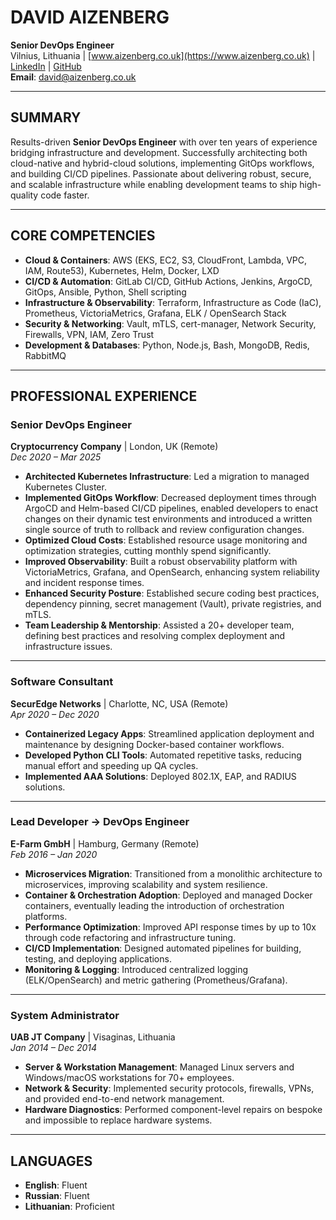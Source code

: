 # DAVID AIZENBERG

**Senior DevOps Engineer**  
Vilnius, Lithuania | [www.aizenberg.co.uk](https://www.aizenberg.co.uk) | [LinkedIn](https://linkedin.com/in/davidaizenberg) | [GitHub](https://github.com/neoromantique)  
**Email**: david@aizenberg.co.uk

---

## SUMMARY

Results-driven **Senior DevOps Engineer** with over ten years of experience bridging infrastructure and development. Successfully architecting both cloud-native and hybrid-cloud solutions, implementing GitOps workflows, and building CI/CD pipelines. Passionate about delivering robust, secure, and scalable infrastructure while enabling development teams to ship high-quality code faster.

---

## CORE COMPETENCIES

- **Cloud & Containers**: AWS (EKS, EC2, S3, CloudFront, Lambda, VPC, IAM, Route53), Kubernetes, Helm, Docker, LXD 
- **CI/CD & Automation**: GitLab CI/CD, GitHub Actions, Jenkins, ArgoCD, GitOps, Ansible, Python, Shell scripting  
- **Infrastructure & Observability**: Terraform, Infrastructure as Code (IaC), Prometheus, VictoriaMetrics, Grafana, ELK / OpenSearch Stack  
- **Security & Networking**: Vault, mTLS, cert-manager, Network Security, Firewalls, VPN, IAM, Zero Trust  
- **Development & Databases**: Python, Node.js, Bash, MongoDB, Redis, RabbitMQ  

---

## PROFESSIONAL EXPERIENCE

### Senior DevOps Engineer  
**Cryptocurrency Company** | London, UK (Remote)  
*Dec 2020 – Mar 2025*

- **Architected Kubernetes Infrastructure**: Led a migration to managed Kubernetes Cluster.  
- **Implemented GitOps Workflow**: Decreased deployment times through ArgoCD and Helm-based CI/CD pipelines, enabled developers to enact changes on their dynamic test environments and introduced a written single source of truth to rollback and review configuration changes.
- **Optimized Cloud Costs**: Established resource usage monitoring and optimization strategies, cutting monthly spend significantly.  
- **Improved Observability**: Built a robust observability platform with VictoriaMetrics, Grafana, and OpenSearch, enhancing system reliability and incident response times.  
- **Enhanced Security Posture**: Established secure coding best practices, dependency pinning, secret management (Vault), private registries, and mTLS.  
- **Team Leadership & Mentorship**: Assisted a 20+ developer team, defining best practices and resolving complex deployment and infrastructure issues.

---

### Software Consultant  
**SecurEdge Networks** | Charlotte, NC, USA (Remote)  
*Apr 2020 – Dec 2020*

- **Containerized Legacy Apps**: Streamlined application deployment and maintenance by designing Docker-based container workflows.  
- **Developed Python CLI Tools**: Automated repetitive tasks, reducing manual effort and speeding up QA cycles.  
- **Implemented AAA Solutions**: Deployed 802.1X, EAP, and RADIUS solutions.

---

### Lead Developer → DevOps Engineer  
**E-Farm GmbH** | Hamburg, Germany (Remote)  
*Feb 2016 – Jan 2020*

- **Microservices Migration**: Transitioned from a monolithic architecture to microservices, improving scalability and system resilience.  
- **Container & Orchestration Adoption**: Deployed and managed Docker containers, eventually leading the introduction of orchestration platforms.  
- **Performance Optimization**: Improved API response times by up to 10x through code refactoring and infrastructure tuning.  
- **CI/CD Implementation**: Designed automated pipelines for building, testing, and deploying applications.  
- **Monitoring & Logging**: Introduced centralized logging (ELK/OpenSearch) and metric gathering (Prometheus/Grafana).

---

### System Administrator  
**UAB JT Company** | Visaginas, Lithuania  
*Jan 2014 – Dec 2014*

- **Server & Workstation Management**: Managed Linux servers and Windows/macOS workstations for 70+ employees.  
- **Network & Security**: Implemented security protocols, firewalls, VPNs, and provided end-to-end network management.  
- **Hardware Diagnostics**: Performed component-level repairs on bespoke and impossible to replace hardware systems.

---

## LANGUAGES

- **English**: Fluent  
- **Russian**: Fluent  
- **Lithuanian**: Proficient  


